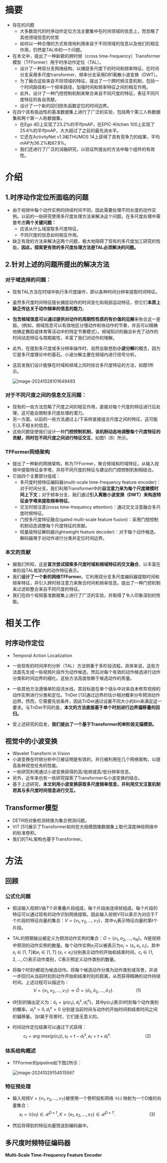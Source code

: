 # 摘要

* 存在的问题
  * 大多数现代的时序动作定位方法主要集中在时间领域的信息上，而忽略了其他领域信息的优势
  * 如何以一种合理的方式有效地利用来自于不同领域的信息以及他们的相互作用，仍然是TAL中的一个问题。
* 在本文中，提出了一种新颖的跨时频（cross time-frequency）Transformer模型（TFFormer）用于时序动作定位（TAL）。
  * 设计了一种双分支网络结构，以捕捉多尺度下的时间和频率特征，在时间分支采用多尺度transformer，频率分支采用DB1离散小波变换（DWT）。
  * 为了融合这些来自不同领域的特征，提出了一个跨时频注意机制，包括一个时间路径和一个频率路径，加强时间和频率特征之间的相互作用。
  * 此外，设计了一种门控控制机制来聚合来自不同尺度的特征，表征不同尺度特征的各自贡献。
  * 设计了一个新的回归损失函数定位的时间边界。
* 在四个具有挑战性的基准数据集上进行了广泛的实验，包括两个第三人称数据集和两个第一人称数据集。
  * 在Ego 4D上实现了23.2%的平均mAP，在EPIC-Kitchen 100上实现了25.6%的平均mAP，大大超过了之前的最先进水平。
  * 它还在ActivityNet v1.3和THUMOS 14上获得了具有竞争力的结果，平均mAP为36.2%和67.8%。
  * 我们还进行了广泛的消融研究，以验证所提出的方法中每个组件的有效性。





# 介绍

## 1.时序动作定位所面临的问题

* 由于视频中每个动作实例的持续时间不同，因此需要处理不同长度的动作实例。以前的一些研究使用多尺度处理方法来解决这个问题。在多尺度处理中需要考虑**两个关键问题：**
  * 应该从什么域提取多尺度特征，
  * 不同尺度的信息如何相互作用。
* 缺乏有效的方法来解决这两个问题，极大地阻碍了现有的多尺度加工研究的性能。**因此，探索更有效的多尺度处理方法是TAL必须解决的问题。**

## 2.针对上述的问题所提出的解决方法

### 对于域选择的问题：

* 现有TAL方法在时域中执行多尺度操作，即以各种时间分辨率提取时间特征。

* 虽然多尺度时间特征擅长捕捉动作的时间变化和局部运动特征，但它们**本质上缺乏传达关于动作频率的信息的能力**。

* **包含频域信息可以通过提供对动作的周期性性质的有价值的见解**来弥合这一差距。(例如，频域信息可以有效地区分慢动作和快动作的节奏，并且可以精确地确定舞蹈或体育等活动中的特定节奏模式）。频域知识的融合补充了动作的时间动态特征与周期属性，丰富了我们对动作的理解。

* 此外，在提到多尺度或多分辨率操作时，自然会联想到**小波分解**的概念，因为它是多尺度理论中的基石。小波分解主要在频域内进行信号分析。

* 这启发我们设计能够在时域和频域上同时综合多尺度特征的方法，如图1所示。

  ![image-20241028101649493](C:\Users\PC\AppData\Roaming\Typora\typora-user-images\image-20241028101649493.png)

### 对于不同尺度之间的信息交互问题：

* 现有的一些方法忽略了尺度之间的相互作用，直接对每个尺度的特征进行后处理，这可能会限制多尺度处理的潜力。
* 另一方面，以前的一些方法通过上/下采样直接组合尺度之间的特征，这可能引入不相关的信息。
* 这些问题促使我们设计一种**门控控制机制，该机制动态地调整每个尺度特征的贡献，同时在不同尺度之间进行特征交互**，如图1（B）所示。

### TFFormer网络架构

* 提出了一种新的网络架构，称为TFFormer，聚合频域和时域特征，从输入视频中提取特征金字塔，并将不同尺度的特征与建议的门控控制机制相结合。
* 它由四个主要部分组成：
  * 多尺度时频特征编码器(multi-scale time-frequency feature encoder)：对于时间分支，我们利用Transformer中的**自注意力来为每个尺度建模时间上下文**；对于频率分支，我们通过**引入离散小波变换（DWT）来构造特征金字塔来提取频率特征**。
  * 交叉时频注意(cross time-frequency attention)：通过交叉注意融合多尺度时频特征。
  * 门控多尺度特征融合(gated multi-scale feature fusion)：采用门控控制机制动态调整每个尺度特征的贡献。
  * 轻量级特征解码器(lightweight feature decoder)：对于每个动作候选，解码器用于对动作进行分类并定位时间边界。

### 本文的贡献

* 据我们所知，这是**首次尝试探索多尺度时域和频域特征的交叉融合**，以丰富在单阶段TAL框架内的动作特征表示。
* 我们**设计了一个新的网络TFFormer**。它利用双分支多尺度编码器提取时间和频率特征，并引入跨时频注意力来聚合时间和频率信息。提出了一种门控机制来过滤和整合来自不同尺度的特征。
* 我们在四个视频基准数据集上进行了广泛的实验，并取得了令人印象深刻的性能。





# 相关工作

## 时序动作定位

* Temporal Action Localization

* 一些现有的时间序列分析（TAL）方法侧重于多阶段流程。具体来说，这些方法首先生成一些视频片段作为动作候选，然后对每个有效的动作候选进行动作分类和时间边界的细化。这些方法高度依赖于候选动作的质量。
* 一些其他方法遵循单阶段流水线，其目标是在单个镜头中对来自未修剪视频的动作实例进行分类和定位。TriDet [13]通过边界的估计相对概率分布预测动作边界。然而，它需要先验条件，因此TriDet通过设置不同大小的bin来满足这一要求。与TriDet不同的是，**本文的方法直接基于单个时刻进行边界偏移量的回归。**
* 受上述研究的启发，**我们提出了一个基于Transformer的单阶段无锚模型。**

## 视觉中的小波变换

* Wavelet Transform in Vision  
* 小波变换在时频分析中已被证明是有效的，并已被利用在几个网络架构，以提高各种视觉任务的性能。
* 一些研究利用通过小波变换获得的高/低频或高/低分辨率信息。
* 另外，近年来也有一些研究探索了Transformer与小波变换的结合。
* 基于上述研究，**本文利用小波变换获取多尺度频率信息，并利用交叉注意机制将其与多尺度时间信息进行交互。**

## Transformer模型

* DETR将对象检测转换为集合预测问题。
* ViT [51]展示了Transformer如何在大规模图像数据集上取代深度神经网络中的标准卷积。
* 我们的TAL架构也基于Transformer。





# 方法

## 回顾

### 公式化问题

* 假设输入视频$V$由$T$个非重叠片段组成，每个片段由连续帧组成。每个片段的特征可以通过现有的动作识别网络提取。因此输入视频$V$可以表示为对应于$T$个片段的特征向量的集合：$V=\{v_{1}, v_{2}, ..., v_{T}\}$，其中$v_{t}$表示特征向量的第$t$个片段。

* TAL的预期输出被定义为预测动作实例的集合：$O=\{o_{1},o_{2},...,o_{N}\}$。$N$是视频中预测的动作实例的数量。每个动作实例$o_{i}$可以被表示为$o_{i}=(s_{i},e_{i},c_{i})$，其中$s_{i}\in[1,T]$和$e_{i}\in[1,T]$ ($s_{i}<e_{i}$)分别表示动作的开始和结束时间。$c_{i}\in\{1,2,...,C\}$表示动作类别，$C$表示预定义动作类别的数量。

* 将每个时刻t都视为候选动作。将每个候选动作分类为动作类别或背景，并进一步回归从当前时刻到动作开始和结束时刻的距离，从而获得精确的动作持续时间。上述过程可以描述为：
  $$
  V=\{v_{1},v_{2},...,v_{T}\}\rightarrow\hat{O}=\{\hat{o}_{1},\hat{o}_{2},...,\hat{o}_{T}\}.\hspace{2cm}(1)
  $$

* t时刻的输出定义为：$\hat{o}_{t}=(p(c_{t}),d_t^s,d_t^e)$，其中$p(c_{t})$表示t时刻每个动作类别的概率。$d_t^s>0,d_t^e>0$ 分别是当前时间与动作的开始时间和结束时间之间的偏移量。当t属于背景时，它们是无意义的。

* 时间动作定位结果可以通过下式获得：
  $$
  c_t=arg~max(p(c_t)),
  s_t=t-d_t^s,e_t=t+d_t^e.\hspace{3cm}(2)
  $$

### 体系结构概述

* TFFormer的pipeline如下图2所示：

  ![image-20241029154515567](C:\Users\PC\AppData\Roaming\Typora\typora-user-images\image-20241029154515567.png)

### 特征预处理

* 输入视频$V=\{v_1,v_2,...,v_T\}$被使用一个卷积投影网络 $\mathcal{G}(\cdot)$ 映射为一个D维的向量集合：
  $$
  x_t=\mathcal{G}(v_t)\in\mathcal{R}^{D\times1},X=\{x_1,x_2,...,x_T\}\in\mathcal{R}^{D \times T}.\hspace{3cm}(3)
  $$

* 然后将得到的特征向量馈送到编码器中。



## 多尺度时频特征编码器

**Multi-Scale Time-Frequency Feature Encoder**

